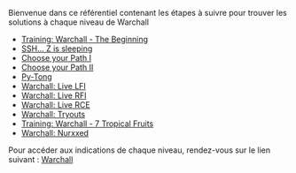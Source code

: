 Bienvenue dans ce référentiel contenant les étapes à suivre pour trouver les solutions à chaque niveau de Warchall 

- [Training: Warchall - The Beginning](https://www.wechall.net/challenge/warchall/begins/index.php)
- [SSH... Z is sleeping](https://www.wechall.net/challenge/warchall/ssssh/index.php)
- [Choose your Path I](https://www.wechall.net/challenge/warchall/choose_your_path/index.php)
- [Choose your Path II](https://www.wechall.net/challenge/warchall/choose_your_path2/index.php)
- [Py-Tong](https://www.wechall.net/challenge/space/pytong/index.php)
- [Warchall: Live LFI](https://www.wechall.net/challenge/warchall/live_lfi/index.php)
- [Warchall: Live RFI](https://www.wechall.net/challenge/warchall/live_rfi/index.php)
- [Warchall: Live RCE](https://www.wechall.net/challenge/warchall/live_rce/index.php)
- [Warchall: Tryouts](https://www.wechall.net/challenge/warchall/tryouts/index.php)
- [Training: Warchall - 7 Tropical Fruits](https://www.wechall.net/challenge/warchall/tropical/7/index.php)
- [Warchall: Nurxxed](https://www.wechall.net/challenge/warchall/nurxxed/index.php)

Pour accéder aux indications de chaque niveau, rendez-vous sur le lien suivant : [Warchall](https://www.wechall.net/challs/Warchall)
